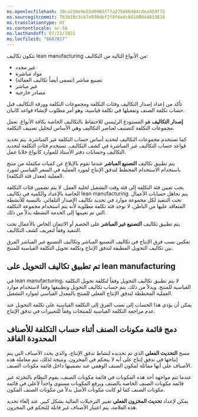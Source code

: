 ```yaml
---
ms.openlocfilehash: 39ca210e9e55d0983f7fa275660484cdea459f75
ms.sourcegitcommit: 7b3b18c3cb7e930dbf2f9f6edcb9108044033616
ms.translationtype: HT
ms.contentlocale: ar-SA
ms.lasthandoff: 07/22/2021
ms.locfileid: "6667817"
---
```


تتكون تكاليف lean manufacturing من الأنواع التالية من التكاليف:

-   غير محدد 
-   مواد مباشرة 
-   تصنيع مباشر (تسمي أيضاً تكاليف العمالة)
-   غير مباشر 
-   مصادر خارجية 

تأكد من إعداد إصدار التكاليف وفئات التكلفة ومجموعات التكلفة وورقة التكاليف قبل حساب تكلفة الصنف وتفعيلها في تكلفة قياسية، وهو أمر مطلوب لإنشاء قواعد كانبان.

**إصدار التكاليف** هو المستودع الرئيسي للاحتفاظ بالتكاليف الخاصة بكافة الأنواع. تعمل مجموعات التكلفة كتصنيف لعناصر التكاليف وهي الأساس لتحليل تصنيف التكلفة.

كما تستخدم مجموعات التكاليف لتحديد أساس حساب التكلفة غير المباشرة.
يتم تحديد قواعد حساب التكاليف غير المباشرة في كشف التكاليف.
تستخدم فئات التكلفة لتحديد التكاليف وحسابات دفتر الأستاذ للموارد كأنواع خلايا عمل.

يتم تطبيق تكاليف **التصنيع المباشر** عندما تقوم بالإبلاغ عن كميات مكتملة من منتج باستخدام الاستخدام المخطط لتدفق الإنتاج لمورد العملية في السعر القياسي لمورد العملية (معدل فئة التكلفة).

يجب تعيين فئة التكلفة إلى فئة وقت التشغيل لخلية العمل. لا يتم تضمين فئات التكلفة الخاصة بالإعداد والكمية في تكاليف lean manufacturing. يتم تجاهل حسابات الأعمال تحت التنفيذ لكل مجموعة موارد في تحديد تكاليف الإصدار التلقائي. بالنسبة للأنشطة المتعاقد عليها من الباطن، لا توجد فئة تكلفة مطلوبة لأنه يتم استخدام مجموعة التكلفة التي تم تعيينها إلى الخدمة النشطة بدلاً من ذلك.

يتم تطبيق تكاليف **التصنيع غير المباشر** على الخصم أو الائتمان الخاص بالأعمال تحت التنفيذ وفقاً لتعريف كشف التكاليف.


تعكس نسب فرق الإنتاج في تكاليف التصنيع المباشر وتكاليف التصنيع غير المباشر الفرق بين تكاليف التحويل المطبقة لتدفق الإنتاج وتكلفة تحويل التكلفة القياسية للمنتج.


## <a name="applied-conversion-costs-on-lean-manufacturing"></a>تم تطبيق تكاليف التحويل على lean manufacturing

في lean manufacturing، لا يتم تطبيق تكاليف التحويل وفقاً لتكلفة تحويل التكلفة القياسية للمنتج. وبدلاً من ذلك، يتم حساب تكاليف التحويل وتطبيقها وفقاً لاستخدام موارد العملية المخططة لتدفق الإنتاج الفعلي للمنتج بالمعدل القياسي لموارد التشغيل.

يمكن أن يؤدي هذا الحساب إلى نسب الفرق إلى التكلفة القياسية على تكلفة التحويل عند عدم مراجعة التكلفة القياسية للمنتجات وفقاً للتغييرات في تدفق الإنتاج.


## <a name="flattening-of-bom-during-cost-calculation-for-lean-items"></a>دمج قائمة مكونات الصنف أثناء حساب التكلفة للأصناف المحدودة الفاقد

مسح **التحديث الفعلي** الذي تم تحديده لنشاط تدفق الإنتاج، والذي يحدد الأصناف التي يتم إنتاجها في تدفق إنتاج على أنه لا يتحكم في المخزون. ونتيجة لذلك، تتم معاملة هذه الأصناف على أنها مماثلة لمكون الصنف الوهمي عند تضمينها داخل قائمة مكونات الصنف.

عندما تتم مواجهة أحد هذه المكونات في قائمة مكونات الصنف، يقوم النظام بالتجزئة عبر قائمة مكونات الصنف الخاصة بالصنف ويرفع المكونات مستوى واحداً لأعلى في قائمة مكونات الصنف كما لو كانت مكونات الأصل بدلاً من مكونات الصنف المكون.

يمكن لإعداد **تحديث المخزون الفعلي** تغيير الترحيلات المالية بشكل كبير. عند إلغاء تحديد هذه العلامة، يتم اعتبار الأصناف غير قابلة للتحكم في المخزون. 
